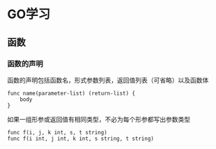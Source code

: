 # GO学习

## 函数

### 函数的声明

函数的声明包括函数名，形式参数列表，返回值列表（可省略）以及函数体
```
func name(parameter-list) (return-list) {
    body
}
```

如果一组形参或返回值有相同类型，不必为每个形参都写出参数类型
```
func f(i, j, k int, s, t string)
func f(i int, j int, k int, s string, t string)
```